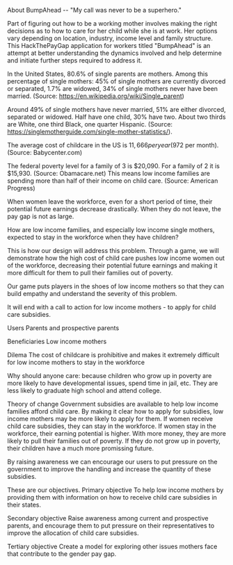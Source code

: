 About BumpAhead -- "My call was never to be a superhero."

Part of figuring out how to be a working mother involves making the right decisions as to how to care for her child while she is at work. Her options vary depending on location, industry, income level and family structure. This HackThePayGap application for workers titled "BumpAhead" is an attempt at better understanding the dynamics involved and help determine and initiate further steps required to address it.

In the United States, 80.6% of single parents are mothers. Among this percentage of single mothers: 45% of single mothers are currently divorced or separated, 1.7% are widowed, 34% of single mothers never have been married. (Source: https://en.wikipedia.org/wiki/Single_parent) 

Around 49% of single mothers have never married, 51% are either divorced, separated or widowed. Half have one child, 30% have two. About two thirds are White, one third Black, one quarter Hispanic. (Source: https://singlemotherguide.com/single-mother-statistics/). 

The average cost of childcare in the US is $11,666 per year ($972 per month). (Source: Babycenter.com)

The federal poverty level for a family of 3 is $20,090. For a family of 2 it is $15,930. (Source: Obamacare.net) This means low income families are spending more than half of their income on child care. (Source: American Progress)

When women leave the workforce, even for a short period of time, their potential future earnings decrease drastically. When they do not leave, the pay gap is not as large.

How are low income families, and especially low income single mothers, expected to stay in the workforce when they have children?


This is how our design will address this problem.
Through a game, we will demonstrate how the high cost of child care pushes low income women out of the workforce, decreasing their potential future earnings and making it more difficult for them to pull their families out of poverty.

Our game puts players in the shoes of low income mothers so that they can build empathy and understand the severity of this problem. 

It will end with a call to action for low income mothers - to apply for child care subsidies. 

Users
Parents and prospective parents

Beneficiaries
Low income mothers

Dilema 
The cost of childcare is prohibitive and makes it extremely difficult for low income mothers to stay in the workforce

Why should anyone care: because children who grow up in poverty are more likely to have developmental issues, spend time in jail, etc. They are less likely to graduate high school and attend college. 

Theory of change
Government subsidies are available to help low income families afford child care.
By making it clear how to apply for subsidies, low income mothers may be more likely to apply for them.
If women receive child care subsidies, they can stay in the workforce.
If women stay in the workforce, their earning potential is higher. 
With more money, they are more likely to pull their families out of poverty.
If they do not grow up in poverty, their children have a much more promissing future.

By raising awareness we can encourage our users to put pressure on the government to improve the handling and increase the quantity of these subsidies.


These are our objectives.
Primary objective
To help low income mothers by providing them with information on how to receive child care subsidies in their states. 

Secondary objective
Raise awareness among current and prospective parents, and encourage them to put pressure on their representatives to improve the allocation of child care subsidies. 

Tertiary objective
Create a model for exploring other issues mothers face that contribute to the gender pay gap. 
